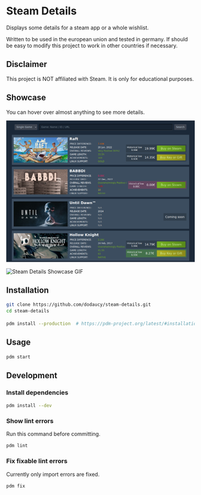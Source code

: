 # Steam Details

Displays some details for a steam app or a whole wishlist.

Written to be used in the european union and tested in germany. If should be easy to modify this project to work in other countries if necessary.

## Disclaimer

This project is NOT affiliated with Steam. It is only for educational purposes.

## Showcase

You can hover over almost anything to see more details.

![Steam Details Showcase Image](./showcase.png)

![Steam Details Showcase GIF](./showcase.gif)

## Installation

```bash
git clone https://github.com/dodaucy/steam-details.git
cd steam-details

pdm install --production  # https://pdm-project.org/latest/#installation
```

## Usage

```bash
pdm start
```

## Development

### Install dependencies

```bash
pdm install --dev
```

### Show lint errors

Run this command before committing.

```bash
pdm lint
```

### Fix fixable lint errors

Currently only import errors are fixed.

```bash
pdm fix
```
